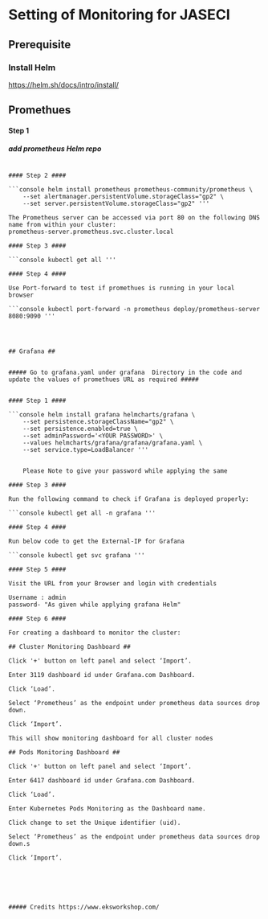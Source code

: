 # Setting of Monitoring for JASECI #


## Prerequisite ##

### Install Helm  ###

https://helm.sh/docs/intro/install/



## Promethues ##

#### Step 1 ####

##### add prometheus Helm repo  #####
```console helm repo add prometheus-community https://prometheus-community.github.io/helm-charts '''

#### Step 2 ####

```console helm install prometheus prometheus-community/prometheus \
    --set alertmanager.persistentVolume.storageClass="gp2" \
    --set server.persistentVolume.storageClass="gp2" '''

The Prometheus server can be accessed via port 80 on the following DNS name from within your cluster:
prometheus-server.prometheus.svc.cluster.local

#### Step 3 ####

```console kubectl get all '''

#### Step 4 ####

Use Port-forward to test if promethues is running in your local browser

```console kubectl port-forward -n prometheus deploy/prometheus-server 8080:9090 '''




## Grafana ##


##### Go to grafana.yaml under grafana  Directory in the code and update the values of promethues URL as required #####


#### Step 1 ####

```console helm install grafana helmcharts/grafana \
    --set persistence.storageClassName="gp2" \
    --set persistence.enabled=true \
    --set adminPassword='<YOUR PASSWORD>' \
    --values helmcharts/grafana/grafana/grafana.yaml \
    --set service.type=LoadBalancer '''


    Please Note to give your password while applying the same

#### Step 3 ####

Run the following command to check if Grafana is deployed properly:

```console kubectl get all -n grafana '''

#### Step 4 ####

Run below code to get the External-IP for Grafana

```console kubectl get svc grafana '''

#### Step 5 ####

Visit the URL from your Browser and login with credentials

Username : admin
password- "As given while applying grafana Helm"

#### Step 6 ####

For creating a dashboard to monitor the cluster:

## Cluster Monitoring Dashboard ##

Click '+' button on left panel and select ‘Import’.

Enter 3119 dashboard id under Grafana.com Dashboard.

Click ‘Load’.

Select ‘Prometheus’ as the endpoint under prometheus data sources drop down.

Click ‘Import’.

This will show monitoring dashboard for all cluster nodes

## Pods Monitoring Dashboard ##

Click '+' button on left panel and select ‘Import’.

Enter 6417 dashboard id under Grafana.com Dashboard.

Click ‘Load’.

Enter Kubernetes Pods Monitoring as the Dashboard name.

Click change to set the Unique identifier (uid).

Select ‘Prometheus’ as the endpoint under prometheus data sources drop down.s

Click ‘Import’.






##### Credits https://www.eksworkshop.com/